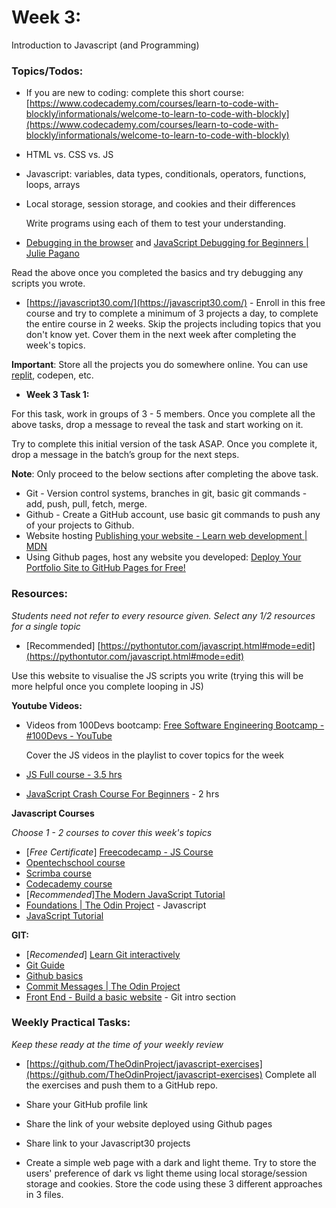 # Week 3:

Introduction to Javascript (and Programming)


### Topics/Todos:

* If you are new to coding: complete this short course: [https://www.codecademy.com/courses/learn-to-code-with-blockly/informationals/welcome-to-learn-to-code-with-blockly](https://www.codecademy.com/courses/learn-to-code-with-blockly/informationals/welcome-to-learn-to-code-with-blockly) 
* HTML vs. CSS vs. JS
* Javascript: variables, data types, conditionals, operators, functions, loops, arrays
* Local storage, session storage, and cookies and their differences

    Write programs using each of them to test your understanding. 

* [Debugging in the browser](https://javascript.info/debugging-chrome) and [JavaScript Debugging for Beginners | Julie Pagano](https://juliepagano.com/blog/2014/05/18/javascript-debugging-for-beginners) 

Read the above once you completed the basics and try debugging any scripts you wrote.

* [https://javascript30.com/](https://javascript30.com/) - Enroll in this free course and try to complete a minimum of 3 projects a day, to complete the entire course in 2 weeks. Skip the projects including topics that you don't know yet. Cover them in the next week after completing the week's topics.

**Important**: Store all the projects you do somewhere online. You can use [replit](https://replit.com/~), codepen, etc.


* **Week 3 Task 1:**

For this task, work in groups of 3 - 5 members. Once you complete all the above tasks, drop a message to reveal the task and start working on it.

Try to complete this initial version of the task ASAP. Once you complete it, drop a message in the batch’s group for the next steps.

**Note**: Only proceed to the below sections after completing the above task. 


* Git - Version control systems, branches in git, basic git commands - add, push, pull, fetch, merge.
* Github - Create a GitHub account, use basic git commands to push any of your projects to Github.
* Website hosting [Publishing your website - Learn web development | MDN](https://developer.mozilla.org/en-US/docs/Learn/Getting_started_with_the_web/Publishing_your_website) 
* Using Github pages, host any website you developed: [Deploy Your Portfolio Site to GitHub Pages for Free!](https://www.youtube.com/watch?v=XGcuxuhV-Jg)

### Resources:


_Students need not refer to every resource given. Select any 1/2 resources for a single topic_

* [Recommended] [https://pythontutor.com/javascript.html#mode=edit](https://pythontutor.com/javascript.html#mode=edit)

Use this website to visualise the JS scripts you write (trying this will be more helpful once you complete looping in JS)

**Youtube Videos:**

* Videos from 100Devs bootcamp: [Free Software Engineering Bootcamp - #100Devs - YouTube](https://www.youtube.com/playlist?list=PLBf-QcbaigsKwq3k2YEBQS17xUwfOA3O3)

    Cover the JS videos in the playlist to cover topics for the week

* [JS Full course - 3.5 hrs](https://www.youtube.com/watch?v=PkZNo7MFNFg)
* [JavaScript Crash Course For Beginners](https://www.youtube.com/watch?v=hdI2bqOjy3c&t=2s) - 2 hrs 


**Javascript Courses**

_Choose 1 - 2 courses to cover this week's topics_

* [_Free_ _Certificate_] [Freecodecamp - JS Course ](https://www.freecodecamp.org/learn/javascript-algorithms-and-data-structures/)
* [Opentechschool course](https://opentechschool.github.io/js-beginners-1/)
* [Scrimba course](https://scrimba.com/learn/learnjavascript)
* [Codecademy course](https://www.codecademy.com/learn/introduction-to-javascript)
* [_Recommended_][The Modern JavaScript Tutorial](https://javascript.info/) 
* [Foundations | The Odin Project](https://www.theodinproject.com/paths/foundations/courses/foundations#javascript-basics) - Javascript
* [JavaScript Tutorial](https://www.w3schools.com/js/) 

**GIT:**


* [_Recomended_] [Learn Git interactively](https://learngitbranching.js.org/)
* [Git Guide](http://rogerdudler.github.io/git-guide/)
* [Github basics ](https://github.com/microsoft/Web-Dev-For-Beginners/tree/main/1-getting-started-lessons/2-github-basics)
* [Commit Messages | The Odin Project](https://www.theodinproject.com/lessons/foundations-commit-messages) 
* [Front End - Build a basic website](https://bento.io/track/front-end#23) - Git intro section 


### Weekly Practical Tasks:

_Keep these ready at the time of your weekly review_

- [https://github.com/TheOdinProject/javascript-exercises](https://github.com/TheOdinProject/javascript-exercises) Complete all the exercises and push them to a GitHub repo.

- Share your GitHub profile link

- Share the link of your website deployed using Github pages

- Share link to your Javascript30 projects

- Create a simple web page with a dark and light theme. Try to store the users' preference of dark vs light theme using local storage/session storage and cookies. Store the code using these 3 different approaches in 3 files.
